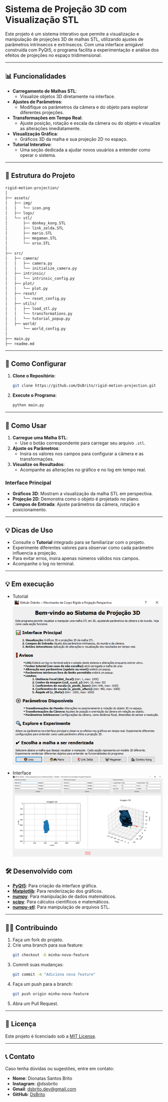 # **Sistema de Projeção 3D com Visualização STL**

Este projeto é um sistema interativo que permite a visualização e manipulação de projeções 3D de malhas STL, utilizando ajustes de parâmetros intrínsecos e extrínsecos. Com uma interface amigável construída com PyQt5, o programa facilita a experimentação e análise dos efeitos de projeções no espaço tridimensional.

---

## **📊 Funcionalidades**

- **Carregamento de Malhas STL**:
  - Visualize objetos 3D diretamente na interface.
- **Ajustes de Parâmetros**:
  - Modifique os parâmetros da câmera e do objeto para explorar diferentes projeções.
- **Transformações em Tempo Real**:
  - Ajuste posição, rotação e escala da câmera ou do objeto e visualize as alterações imediatamente.
- **Visualização Gráfica**:
  - Gráficos 3D da malha e sua projeção 2D no espaço.
- **Tutorial Interativo**:
  - Uma seção dedicada a ajudar novos usuários a entender como operar o sistema.

---

## **📂 Estrutura do Projeto**

```plaintext
rigid-motion-projection/
│
├── assets/
│   ├── img/
│   │   └── icon.png
│   ├── logs/
│   └── stl/
│       ├── donkey_kong.STL
│       ├── link_zelda.STL
│       ├── mario.STL
│       ├── megaman.STL
│       └── urso.STL
│
├── src/
│   ├── camera/
│   │   ├── camera.py
│   │   └── initialize_camera.py
│   ├── intrinsic/
│   │   └── intrinsic_config.py
│   ├── plot/
│   │   └── plot.py
│   ├── reset/
│   │   └── reset_config.py
│   ├── utils/
│   │   ├── load_stl.py
│   │   └── transformations.py
│   │   └── tutorial_popup.py
│   ├── world/
│       └── world_config.py
│
├── main.py
├── readme.md
```

---

## **🔧 Como Configurar**

1. **Clone o Repositório**:
   ```bash
   git clone https://github.com/DsBrito/rigid-motion-projection.git
   ```
2. **Execute o Programa**:
   ```bash
   python main.py
   ```

---

## **🚀 Como Usar**

1. **Carregue uma Malha STL**:
   - Use o botão correspondente para carregar seu arquivo `.stl`.
2. **Ajuste os Parâmetros**:
   - Insira os valores nos campos para configurar a câmera e as transformações.
3. **Visualize os Resultados**:
   - Acompanhe as alterações no gráfico e no log em tempo real.

### **Interface Principal**

- **Gráficos 3D**: Mostram a visualização da malha STL em perspectiva.
- **Projeção 2D**: Demonstra como o objeto é projetado no plano.
- **Campos de Entrada**: Ajuste parâmetros da câmera, rotação e posicionamento.

---

## **💡 Dicas de Uso**

- Consulte o **Tutorial** integrado para se familiarizar com o projeto.
- Experimente diferentes valores para observar como cada parâmetro influencia a projeção.
- Para evitar erros, insira apenas números válidos nos campos.
- Acompanhe o log no terminal.

---

## **💡 Em execução**

- Tutorial
  ![Tutorial](./assets/img/tutorial.png)

- Interface
  ![Interface](./assets/img/interface.png)

## **🛠️ Desenvolvido com**

- **[PyQt5](https://www.riverbankcomputing.com/software/pyqt/intro)**: Para criação da interface gráfica.
- **[Matplotlib](https://matplotlib.org/)**: Para renderização dos gráficos.
- **[numpy](https://numpy.org/)**: Para manipulação de dados matemáticos.
- **[scipy](https://scipy.org/)**: Para cálculos científicos e matemáticos.
- **[numpy-stl](https://pypi.org/project/numpy-stl/)**: Para manipulação de arquivos STL.

---

## **👩‍💻 Contribuindo**

1. Faça um fork do projeto.
2. Crie uma branch para sua feature:
   ```bash
   git checkout -b minha-nova-feature
   ```
3. Commit suas mudanças:
   ```bash
   git commit -m "Adiciona nova feature"
   ```
4. Faça um push para a branch:
   ```bash
   git push origin minha-nova-feature
   ```
5. Abra um Pull Request.

---

## **📜 Licença**

Este projeto é licenciado sob a [MIT License](LICENSE).

---

## **📞 Contato**

Caso tenha dúvidas ou sugestões, entre em contato:

- **Nome**: Dionatas Santos Brito
- **Instagram**: @dssbrito
- **Gmail**: dsbrito.dev@gmail.com
- **GitHub**: [DsBrito](https://github.com/DsBrito)
